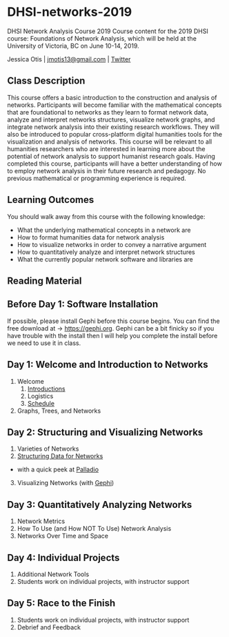 # DHSI-networks-2019
DHSI Network Analysis Course 2019
Course content for the 2019 DHSI course: Foundations of Network Analysis, which will be held at the University of Victoria, BC on June 10-14, 2019.

Jessica Otis | jmotis13@gmail.com | [Twitter](https://twitter.com/jotis13)

## Class Description

This course offers a basic introduction to the construction and analysis of networks. Participants will become familiar with the mathematical concepts that are foundational to networks as they learn to format network data, analyze and interpret networks structures, visualize network graphs, and integrate network analysis into their existing research workflows. They will also be introduced to popular cross-platform digital humanities tools for the visualization and analysis of networks. This course will be relevant to all humanities researchers who are interested in learning more about the potential of network analysis to support humanist research goals. Having completed this course, participants will have a better understanding of how to employ network analysis in their future research and pedagogy. No previous mathematical or programming experience is required. 

## Learning Outcomes

You should walk away from this course with the following knowledge:
  - What the underlying mathematical concepts in a network are
  - How to format humanities data for network analysis
  - How to visualize networks in order to convey a narrative argument
  - How to quantitatively analyze and interpret network structures
  - What the currently popular network software and libraries are
  
  ## Reading Material
  
  ## Before Day 1: Software Installation

If possible, please install Gephi before this course begins.  You can find the free download at -> https://gephi.org. Gephi can be a bit finicky so if you have trouble with the install then I will help you complete the install before we need to use it in class.
  
  ## Day 1: Welcome and Introduction to Networks

1. Welcome
    1. [Introductions](https://docs.google.com/document/d/19kX-O7x08iaf-jpzuALYc-mM4MiCulWQqqaIwgcoZPs/edit?usp=sharing)
    2. Logistics
    3. [Schedule](https://github.com/jmotis/DHSI-networks-2019/blob/master/README.md)
2. Graphs, Trees, and Networks
  
  ## Day 2: Structuring and Visualizing Networks
1. Varieties of Networks
2. [Structuring Data for Networks](https://docs.google.com/spreadsheets/d/1YWSy5NmnIGaDjhFheMLOwDHs480cPgNNDKDiNXbDPac/edit?usp=sharing)
- with a quick peek at [Palladio](https://hdlab.stanford.edu/palladio/)
3. Visualizing Networks (with [Gephi](https://gephi.org))
  
  ## Day 3: Quantitatively Analyzing Networks
1. Network Metrics
2. How To Use (and How NOT To Use) Network Analysis
3. Networks Over Time and Space
  
  ## Day 4: Individual Projects
1. Additional Network Tools
2. Students work on individual projects, with instructor support
  
  ## Day 5: Race to the Finish
1. Students work on individual projects, with instructor support
2. Debrief and Feedback